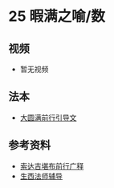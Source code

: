 # 25 暇满之喻/数 

## 视频

- 暂无视频

## 法本
- [大圆满前行引导文](/books/dymqx#2114-丁四思维数目差别)

## 参考资料

- [索达吉堪布前行广释](/refs/qxgs/qxgs-03xm#一暂生缘八无暇)
- [生西法师辅导](/refs/qxgs/fudao/qxgsfd-03xm#丁三思维难得之喻)